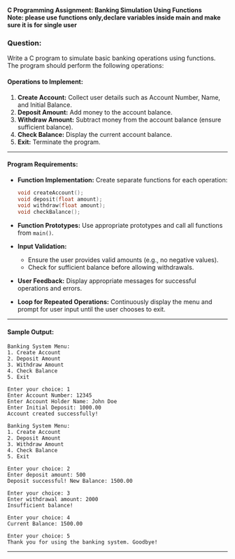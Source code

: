 **C Programming Assignment: Banking Simulation Using Functions**  
**Note: please use functions only,declare variables inside main and make sure it is for single user**
### **Question:**  
Write a C program to simulate basic banking operations using functions. The program should perform the following operations:

#### **Operations to Implement:**  
1. **Create Account:** Collect user details such as Account Number, Name, and Initial Balance.  
2. **Deposit Amount:** Add money to the account balance.  
3. **Withdraw Amount:** Subtract money from the account balance (ensure sufficient balance).  
4. **Check Balance:** Display the current account balance.  
5. **Exit:** Terminate the program.  

---

#### **Program Requirements:**  
- **Function Implementation:** Create separate functions for each operation:  
  ```c
  void createAccount();
  void deposit(float amount);
  void withdraw(float amount);
  void checkBalance();
  ```
  
- **Function Prototypes:** Use appropriate prototypes and call all functions from `main()`.  
- **Input Validation:**  
  - Ensure the user provides valid amounts (e.g., no negative values).  
  - Check for sufficient balance before allowing withdrawals.  
- **User Feedback:** Display appropriate messages for successful operations and errors.  
- **Loop for Repeated Operations:** Continuously display the menu and prompt for user input until the user chooses to exit.  

---

#### **Sample Output:**  
```
Banking System Menu:  
1. Create Account  
2. Deposit Amount  
3. Withdraw Amount  
4. Check Balance  
5. Exit  

Enter your choice: 1  
Enter Account Number: 12345  
Enter Account Holder Name: John Doe  
Enter Initial Deposit: 1000.00  
Account created successfully!  

Banking System Menu:  
1. Create Account  
2. Deposit Amount  
3. Withdraw Amount  
4. Check Balance  
5. Exit  

Enter your choice: 2  
Enter deposit amount: 500  
Deposit successful! New Balance: 1500.00  

Enter your choice: 3  
Enter withdrawal amount: 2000  
Insufficient balance!  

Enter your choice: 4  
Current Balance: 1500.00  

Enter your choice: 5  
Thank you for using the banking system. Goodbye!  
```

---
